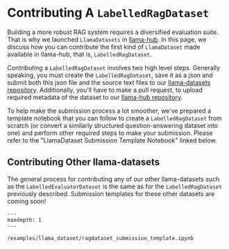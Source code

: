 # Contributing A `LabelledRagDataset`

Building a more robust RAG system requires a diversified evaluation suite. That is
why we launched `LlamaDatasets` in [llama-hub](https://llamahub.ai). In this page,
we discuss how you can contribute the first kind of `LlamaDataset` made available
in llama-hub, that is, `LabelledRagDataset`.

Contributing a `LabelledRagDataset` involves two high level steps. Generally speaking,
you must create the `LabelledRagDataset`, save it as a json and submit both this
json file and the source text files to our [llama-datasets repository](https://github.com/run-llama/llama_datasets). Additionally, you'll have to make
a pull request, to upload required metadata of the dataset to our [llama-hub repository](https://github.com/run-llama/llama-hub).

To help make the submission process a lot smoother, we've prepared a template
notebook that you can follow to create a `LabelledRagDataset` from scratch (or
convert a similarly structured question-answering dataset into one) and perform
other required steps to make your submission. Please refer to the "LlamaDataset Submission Template Notebook" linked below.

## Contributing Other llama-datasets

The general process for contributing any of our other llama-datasets such as the
`LabelledEvaluatorDataset` is the same as for the `LabelledRagDataset` previously
described. Submission templates for these other datasets are coming soon!

```{toctree}
---
maxdepth: 1
---

/examples/llama_dataset/ragdataset_submission_template.ipynb
```
